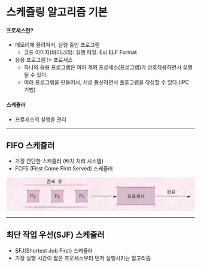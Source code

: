 # 스케쥴링 알고리즘 기본
#### 프로세스란?
* 메모리에 올려져서, 실행 중인 프로그램
	* 코드 이미지(바이너리): 실행 파일. Ex) ELF Format
* 응용 프로그램 != 프로세스
	* 하나의 응용 프로그램은 여러 개의 프로세스(프로그램)가 상호작용하면서 실행될 수 있다.
	* 여러 프로그램을 만들어서, 서로 통신하면서 플호그램을 작성할 수 있다.(IPC 기법)

#### 스케쥴러
* 프로세스의 실행을 관리

- - - -

## FIFO 스케쥴러
* 가장 간단한 스케쥴러 (배치 처리 시스템)
* FCFS (First Come First Served) 스케쥴러 

![](images/05_01.png)

- - - -

## 최단 작업 우선(SJF) 스케쥴러
* SFJ(Shortest Job First) 스케쥴러
* 가장 실행 시간이 짧은 프로세스부터 먼저 실행시키는 알고리즘
